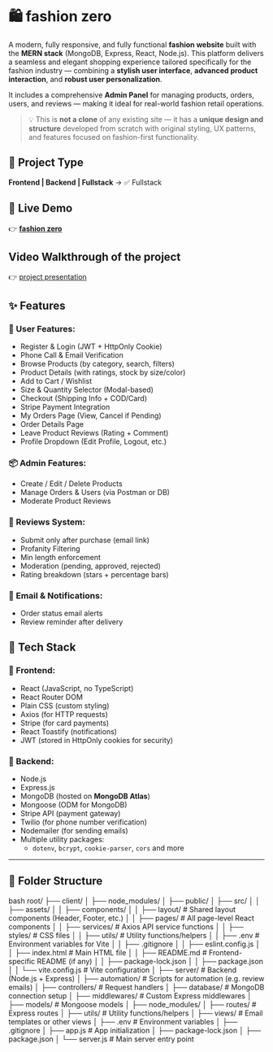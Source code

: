 # 🛍️ fashion zero

A modern, fully responsive, and fully functional **fashion website** built with the **MERN stack** (MongoDB, Express, React, Node.js). This platform delivers a seamless and elegant shopping experience tailored specifically for the fashion industry — combining a **stylish user interface**, **advanced product interaction**, and **robust user personalization**.

It includes a comprehensive **Admin Panel** for managing products, orders, users, and reviews — making it ideal for real-world fashion retail operations.

> 💡 This is **not a clone** of any existing site — it has a **unique design and structure** developed from scratch with original styling, UX patterns, and features focused on fashion-first functionality.

## 📁 Project Type

**Frontend | Backend | Fullstack** → ✅ Fullstack

## 🚀 Live Demo

👉 [**fashion zero**](https://fashion-zero-client.onrender.com/)

## Video Walkthrough of the project
 👉 <a href="https://youtu.be/2N29GB4qw90?si=gL1B43rYzqPPwf_1">project presentation</a>

 ## ✨ Features

### 👤 User Features:
- Register & Login (JWT + HttpOnly Cookie)
- Phone Call & Email Verification
- Browse Products (by category, search, filters)
- Product Details (with ratings, stock by size/color)
- Add to Cart / Wishlist
- Size & Quantity Selector (Modal-based)
- Checkout (Shipping Info + COD/Card)
- Stripe Payment Integration
- My Orders Page (View, Cancel if Pending)
- Order Details Page
- Leave Product Reviews (Rating + Comment)
- Profile Dropdown (Edit Profile, Logout, etc.)

### 📦 Admin Features:
- Create / Edit / Delete Products
- Manage Orders & Users (via Postman or DB)
- Moderate Product Reviews

### 💬 Reviews System:
- Submit only after purchase (email link)
- Profanity Filtering
- Min length enforcement
- Moderation (pending, approved, rejected)
- Rating breakdown (stars + percentage bars)

### 📧 Email & Notifications:
- Order status email alerts
- Review reminder after delivery

## 🧰 Tech Stack

### 🔹 Frontend:
- React (JavaScript, no TypeScript)
- React Router DOM
- Plain CSS (custom styling)
- Axios (for HTTP requests)
- Stripe (for card payments)
- React Toastify (notifications)
- JWT (stored in HttpOnly cookies for security)

### 🔹 Backend:
- Node.js
- Express.js
- MongoDB (hosted on **MongoDB Atlas**)
- Mongoose (ODM for MongoDB)
- Stripe API (payment gateway)
- Twilio (for phone number verification)
- Nodemailer (for sending emails)
- Multiple utility packages:
  - `dotenv`, `bcrypt`, `cookie-parser`, `cors` and more

---

## 📁 Folder Structure

bash
root/
├── client/
│ ├── node_modules/
│ ├── public/
│ ├── src/
│ │ ├── assets/
│ │ ├── components/
│ │ ├── layout/ # Shared layout components (Header, Footer, etc.)
│ │ ├── pages/ # All page-level React components
│ │ ├── services/ # Axios API service functions
│ │ ├── styles/ # CSS files
│ │ ├── utils/ # Utility functions/helpers
│ │ ├── .env # Environment variables for Vite
│ │ ├── .gitignore
│ │ ├── eslint.config.js
│ │ ├── index.html # Main HTML file
│ │ ├── README.md # Frontend-specific README (if any)
│ │ ├── package-lock.json
│ │ ├── package.json
│ │ └── vite.config.js # Vite configuration
│
├── server/ # Backend (Node.js + Express)
│ ├── automation/ # Scripts for automation (e.g. review emails)
│ ├── controllers/ # Request handlers
│ ├── database/ # MongoDB connection setup
│ ├── middlewares/ # Custom Express middlewares
│ ├── models/ # Mongoose models
│ ├── node_modules/
│ ├── routes/ # Express routes
│ ├── utils/ # Utility functions/helpers
│ ├── views/ # Email templates or other views
│ ├── .env # Environment variables
│ ├── .gitignore
│ ├── app.js # App initialization
│ ├── package-lock.json
│ ├── package.json
│ └── server.js # Main server entry point

